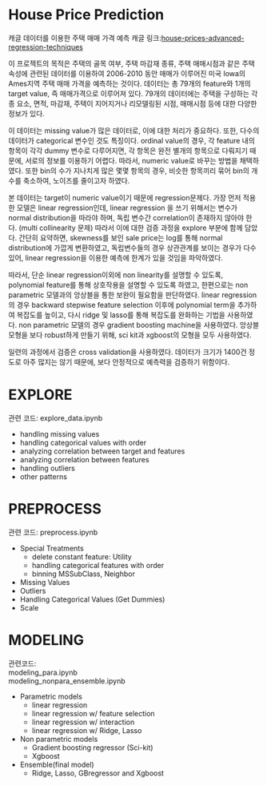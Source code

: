 # House Price Prediction

캐글 데이터를 이용한 주택 매매 가격 예측
캐글 링크:[house-prices-advanced-regression-techniques](https://www.kaggle.com/c/house-prices-advanced-regression-techniques)

이 프로젝트의 목적은 주택의 골목 여부, 주택 마감재 종류, 주택 매매시점과 같은 주택 속성에 관련된 데이터를 이용하여 2006-2010 동안 매매가 이루어진 미국 Iowa의 Ames지역 주택 매매 가격을 예측하는 것이다.
데이터는 총 79개의 feature와 1개의 target value, 즉 매매가격으로 이루어져 있다. 79개의 데이터에는 주택을 구성하는 각종 요소, 면적, 마감재, 주택이 지어지거나 리모델링된 시점, 매매시점 등에 대한 다양한 정보가 있다.

이 데이터는 missing value가 많은 데이터로, 이에 대한 처리가 중요하다. 또한, 다수의 데이터가 categorical 변수인 것도 특징이다.
ordinal value의 경우, 각 feature 내의 항목이 각각 dummy 변수로 다루어지면, 각 항목은 완전 별개의 항목으로 다뤄지기 때문에, 서로의 정보를 이용하기 어렵다. 따라서, numeric value로 바꾸는 방법을 채택하였다.
또한 bin의 수가 지나치게 많은 몇몇 항목의 경우, 비슷한 항목끼리 묶어 bin의 개수를 축소하여, 노이즈를 줄이고자 하였다.

본 데이터는 target이 numeric value이기 때문에 regression문제다. 가장 먼저 적용한 모델은  linear regression인데, linear regression 을 쓰기 위해서는 변수가 normal distribution을 따라야 하며, 독립 변수간 correlation이 존재하지 않아야 한다. (multi collinearity 문제) 따라서 이에 대한 검증 과정을 explore 부분에 함께 담았다. 간단히 요약하면, skewness를 보인 sale price는 log를 통해 normal distribution에 가깝게 변환하였고, 독립변수들의 경우 상관관계를 보이는 경우가 다수 있어, linear regression을 이용한 예측에 한계가 있을 것임을 파악하였다.

따라서, 단순 linear regression이외에 non linearity를 설명할 수 있도록, polynomial feature를 통해 상호작용을 설명할 수 있도록 하였고, 한편으로는 non parametric 모델과의 앙상블을 통한 보완이 필요함을 판단하였다.
linear regression의 경우 backward stepwise feature selection 이후에 polynomial term을 추가하여 복잡도를 높이고, 다시 ridge 및 lasso를 통해 복잡도를 완화하는 기법을 사용하였다.
non parametric 모델의 경우 gradient boosting machine을 사용하였다. 앙상블 모형을 보다  robust하게 만들기 위해, sci kit과 xgboost의 모형을 모두 사용하였다.

일련의 과정에서 검증은 cross validation을 사용하였다. 데이터가 크기가 1400건 정도로 아주 많지는 않기 때문에, 보다 안정적으로 예측력을 검증하기 위함이다.




# EXPLORE
관련 코드: explore_data.ipynb
- handling missing values
- handling categorical values with order
- analyzing correlation between target and features
- analyzing correlation between features
- handling outliers
- other patterns

# PREPROCESS
관련 코드: preprocess.ipynb
- Special Treatments
  - delete constant feature: Utility
  - handling categorical features with order
  - binning MSSubClass, Neighbor
- Missing Values
- Outliers
- Handling Categorical Values (Get Dummies)
- Scale

# MODELING
관련코드:    
modeling_para.ipynb    
modeling_nonpara_ensemble.ipynb

- Parametric models
    - linear regression
    - linear regression w/ feature selection
    - linear regression w/ interaction
    - linear regression w/ Ridge, Lasso
- Non parametric models
    - Gradient boosting regressor (Sci-kit)
    - Xgboost
- Ensemble(final model)
    - Ridge, Lasso, GBregressor and Xgboost
